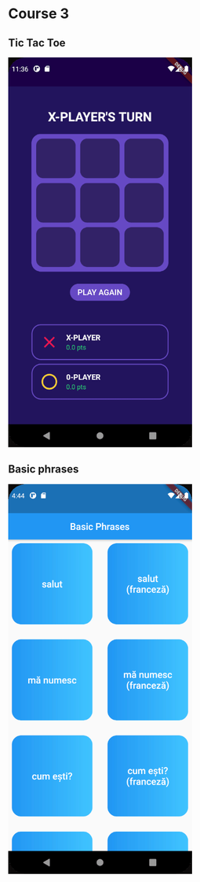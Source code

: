 # Course 3

## Tic Tac Toe

![Tic Tac Toe](../../../docs/03_tic_tac_toe.gif)

## Basic phrases

![Basic phrases](../../../docs/03_basic_phrases.gif)
